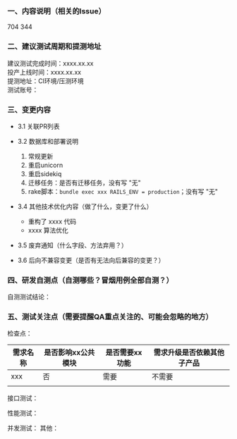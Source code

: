 ### 一、内容说明（相关的Issue）
704
344

### 二、建议测试周期和提测地址
建议测试完成时间：xxxx.xx.xx  
投产上线时间：xxxx.xx.xx  
提测地址：CI环境/压测环境  
测试账号：

### 三、变更内容
* 3.1 关联PR列表

* 3.2 数据库和部署说明
    1. 常规更新
    2. 重启unicorn
    3. 重启sidekiq
    4. 迁移任务：是否有迁移任务，没有写 "无"
    5. rake脚本：`bundle exec xxx RAILS_ENV = production`；没有写 "无"

* 3.4 其他技术优化内容（做了什么，变更了什么）
    - 重构了 xxxx 代码
    - xxxx 算法优化


* 3.5 废弃通知（什么字段、方法弃用？）



* 3.6  后向不兼容变更（是否有无法向后兼容的变更？）



### 四、研发自测点（自测哪些？冒烟用例全部自测？）
自测测试结论：


### 五、测试关注点（需要提醒QA重点关注的、可能会忽略的地方）
检查点：

| 需求名称 | 是否影响xx公共模块 | 是否需要xx功能 | 需求升级是否依赖其他子产品 |
|------|------------|----------|---------------|
| xxx  | 否          | 需要       | 不需要           |
|      |            |          |               |

接口测试：

性能测试：

并发测试：
其他：
